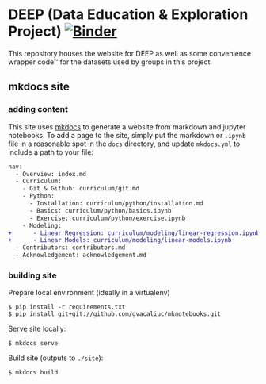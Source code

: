 # DEEP (Data Education & Exploration Project) [![Binder](https://mybinder.org/badge_logo.svg)](https://mybinder.org/v2/gh/ricedatasci/deep/master)

This repository houses the website for DEEP as well as some convenience wrapper
code&trade; for the datasets used by groups in this project.

## mkdocs site

### adding content

This site uses [mkdocs](https://mkdocs.org) to generate a website from markdown
and jupyter notebooks.  To add a page to the site, simply put the markdown or
`.ipynb` file in a reasonable spot in the `docs` directory, and update
`mkdocs.yml` to include a path to your file:

```diff
nav:
  - Overview: index.md
  - Curriculum:
    - Git & Github: curriculum/git.md
    - Python:
      - Installation: curriculum/python/installation.md
      - Basics: curriculum/python/basics.ipynb
      - Exercise: curriculum/python/exercise.ipynb
    - Modeling:
+      - Linear Regression: curriculum/modeling/linear-regression.ipynb
+      - Linear Models: curriculum/modeling/linear-models.ipynb
  - Contributors: contributors.md
  - Acknowledgement: acknowledgement.md
```

### building site

Prepare local environment (ideally in a virtualenv)

```shell
$ pip install -r requirements.txt
$ pip install git+git://github.com/gvacaliuc/mknotebooks.git
```

Serve site locally:

```shell
$ mkdocs serve
```

Build site (outputs to `./site`):

```shell
$ mkdocs build
```
